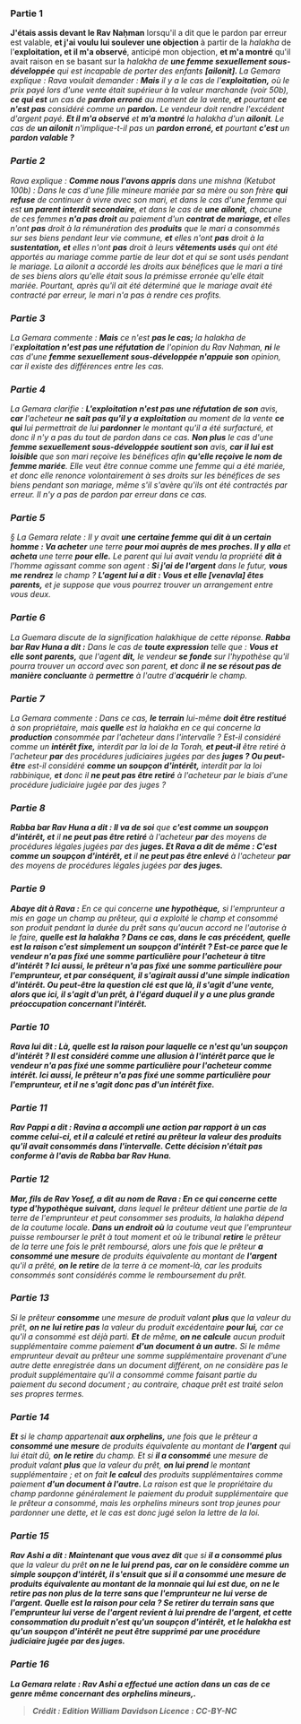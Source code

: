 
### Partie 1
<b>J'étais assis devant le Rav Naḥman</b> lorsqu'il a dit que le pardon par erreur est valable, <b>et j'ai voulu lui soulever une objection</b> à partir de la <i>halakha</i> de l'<b>exploitation, et il m'a observé</b>, anticipé mon objection, <b>et m'a montré</b> qu'il avait raison en se basant sur la <i>halakha</b> de <b>une femme sexuellement sous-développée</b> qui est incapable de porter des enfants <b>[<i>ailonit</i>]. </b> La Gemara explique : Rava voulait demander : <b>Mais</b> il y a le cas de l'<b>exploitation,</b> où le prix payé lors d'une vente était supérieur à la valeur marchande (voir 50b), <b>ce qui est</b> un cas de <b>pardon erroné</b> au moment de la vente, <b>et</b> pourtant <b>ce n'est pas</b> considéré comme un <b>pardon.</b> Le vendeur doit rendre l'excédent d'argent payé. <b>Et il m'a observé</b> et <b>m'a montré</b> la <i>halakha</b> d'un <b>ailonit</b>. Le cas de <b>un <i>ailonit</i></b> n'implique-t-il pas un <b>pardon erroné, et</b> pourtant <b>c'est</b> un <b>pardon valable ?</b>

### Partie 2
Rava explique : <b>Comme nous l'avons appris</b> dans une mishna (<i>Ketubot</i> 100b) : Dans le cas d'une fille mineure mariée par sa mère ou son frère <b>qui refuse</b> de continuer à vivre avec son mari, et dans le cas d'une femme qui est <b>un parent interdit secondaire</b>, et</b> dans le cas de <b>une <i>ailonit</i>,</b> chacune de ces femmes <b>n'a pas droit</b> au paiement d'un <b>contrat de mariage, et</b> elles n'ont <b>pas</b> droit à la rémunération des <b>produits</b> que le mari a consommés sur ses biens pendant leur vie commune, <b>et</b> elles n'ont <b>pas</b> droit à la <b>sustentation, et</b> elles n'ont <b>pas</b> droit à leurs <b>vêtements usés</b> qui ont été apportés au mariage comme partie de leur dot et qui se sont usés pendant le mariage. La <i>ailonit</i> a accordé les droits aux bénéfices que le mari a tiré de ses biens alors qu'elle était sous la prémisse erronée qu'elle était mariée. Pourtant, après qu'il ait été déterminé que le mariage avait été contracté par erreur, le mari n'a pas à rendre ces profits.

### Partie 3
La Gemara commente : <b>Mais</b> ce n'est <b>pas le cas;</b> la <i>halakha</i> de l'<b>exploitation n'est pas une réfutation de</b> l'opinion du Rav Naḥman, <b>ni</b> le cas d'une <b>femme sexuellement sous-développée n'appuie son</b> opinion, car il existe des différences entre les cas.

### Partie 4
La Gemara clarifie : <b>L'exploitation n'est pas une réfutation de son</b> avis, <b>car</b> l'acheteur <b>ne sait pas qu'il y a exploitation</b> au moment de la vente <b>ce qui</b> lui permettrait de lui <b>pardonner</b> le montant qu'il a été surfacturé, et donc il n'y a pas du tout de pardon dans ce cas. <b>Non plus</b> le cas d'une <b>femme sexuellement sous-développée soutient son</b> avis, <b>car il lui est loisible</b> que son mari reçoive les bénéfices afin <b>qu'elle reçoive le nom de femme mariée</b>. Elle veut être connue comme une femme qui a été mariée, et donc elle renonce volontairement à ses droits sur les bénéfices de ses biens pendant son mariage, même s'il s'avère qu'ils ont été contractés par erreur. Il n'y a pas de pardon par erreur dans ce cas.

### Partie 5
§ La Gemara relate : Il y avait <b>une certaine femme qui dit à un certain homme : Va acheter</b> une terre <b>pour moi auprès de mes proches. Il y alla</b> et <b>acheta</b> une terre <b>pour elle.</b> Le parent qui lui avait vendu la propriété <b>dit à</b> l'homme agissant comme son agent : <b>Si j'ai de l'argent</b> dans le futur, <b>vous me rendrez</b> le champ ? <b>L'agent lui a dit : Vous et elle [<i>venavla</i>] êtes parents,</b> et je suppose que vous pourrez trouver un arrangement entre vous deux.

### Partie 6
La Guemara discute de la signification halakhique de cette réponse. <b>Rabba bar Rav Huna a dit :</b> Dans le cas de <b>toute expression</b> telle que : <b>Vous et elle sont parents,</b> que l'agent <b>dit,</b> le vendeur <b>se fonde</b> sur l'hypothèse qu'il pourra trouver un accord avec son parent, <b>et</b> donc <b>il ne se résout pas de manière concluante</b> à <b>permettre</b> à l'autre d'<b>acquérir</b> le champ.

### Partie 7
La Gemara commente : Dans ce cas, <b>le terrain</b> lui-même <b>doit être restitué</b> à son propriétaire, mais <b>quelle</b> est la <i>halakha</i> en ce qui concerne la <b>production</b> consommée par l'acheteur dans l'intervalle ? Est-il considéré comme un <b>intérêt fixe,</b> interdit par la loi de la Torah, <b>et peut-il</b> être retiré</b> à l'acheteur <b>par</b> des procédures judiciaires jugées par des <b>juges ? Ou peut-être</b> est-il considéré <b>comme un soupçon d'intérêt,</b> interdit par la loi rabbinique, <b>et</b> donc il <b>ne peut pas être retiré</b> à l'acheteur par le biais d'une procédure judiciaire jugée par des juges ?

### Partie 8
<b>Rabba bar Rav Huna a dit : Il va de soi</b> que <b>c'est comme un soupçon d'intérêt, et</b> il <b>ne peut pas être retiré</b> à l'acheteur <b>par</b> des moyens de procédures légales jugées par des <b>juges. Et Rava a dit de même : C'est comme un soupçon d'intérêt, et</b> il <b>ne peut pas être enlevé</b> à l'acheteur <b>par</b> des moyens de procédures légales jugées par <b>des juges.</b>

### Partie 9
<b>Abaye dit à Rava :</b> En ce qui concerne <b>une hypothèque,</b> si l'emprunteur a mis en gage un champ au prêteur, qui a exploité le champ et consommé son produit pendant la durée du prêt sans qu'aucun accord ne l'autorise à le faire, <b>quelle est la <i>halakha</i> ? <b>Dans ce cas,</b> dans le cas précédent, <b>quelle est la raison</b> c'est simplement un soupçon d'intérêt ? Est-ce <b>parce que</b> le vendeur <b>n'a pas fixé</b> une somme particulière <b>pour</b> l'acheteur à titre d'intérêt ? <b>Ici aussi,</b> le prêteur <b>n'a pas fixé</b> une somme particulière <b>pour</b> l'emprunteur, et par conséquent, il s'agirait aussi d'une simple indication d'intérêt. <b>Ou peut-être</b> la question clé est que <b>là,</b> il s'agit d'une <b>vente,</b> alors que <b>ici,</b> il s'agit d'un <b>prêt,</b> à l'égard duquel il y a une plus grande préoccupation concernant l'intérêt.

### Partie 10
Rava <b>lui dit : Là, quelle est la raison pour laquelle</b> ce n'est qu'un soupçon d'intérêt ? Il est considéré comme une allusion à l'intérêt <b>parce que</b> le vendeur <b>n'a pas fixé</b> une somme particulière <b>pour</b> l'acheteur comme intérêt. <b>Ici aussi,</b> le prêteur <b>n'a pas fixé</b> une somme particulière <b>pour</b> l'emprunteur, et il ne s'agit donc pas d'un intérêt fixe.

### Partie 11
<b>Rav Pappi a dit : Ravina a accompli une action</b> par rapport à un cas comme celui-ci, <b>et il a calculé et retiré</b> au prêteur la valeur des <b>produits</b> qu'il avait consommés dans l'intervalle. Cette décision <b>n'était pas conforme</b> à l'avis de <b>Rabba bar Rav Huna.</b>

### Partie 12
<b>Mar, fils de Rav Yosef, a dit au nom de Rava :</b> En ce qui concerne <b>cette</b> type d'hypothèque suivant,</b> dans lequel le prêteur détient une partie de la terre de l'emprunteur et peut consommer ses produits, la <i>halakha</i> dépend de la coutume locale. <b>Dans un endroit où</b> la coutume veut que l'emprunteur puisse rembourser le prêt à tout moment et où le tribunal <b>retire</b> le prêteur de la terre une fois le prêt remboursé, alors une fois que le prêteur <b>a consommé une mesure</b> de produits équivalente au montant de <b>l'argent</b> qu'il a prêté, <b>on le retire</b> de la terre à ce moment-là, car les produits consommés sont considérés comme le remboursement du prêt.

### Partie 13
Si le prêteur <b>consomme</b> une mesure de produit valant <b>plus</b> que la valeur du prêt, <b>on ne lui retire pas</b> la valeur du produit excédentaire <b>pour lui,</b> car ce qu'il a consommé est déjà parti. <b>Et</b> de même, <b>on ne calcule</b> aucun produit supplémentaire comme paiement <b>d'un document à un autre.</b> Si le même emprunteur devait au prêteur une somme supplémentaire provenant d'une autre dette enregistrée dans un document différent, on ne considère pas le produit supplémentaire qu'il a consommé comme faisant partie du paiement du second document ; au contraire, chaque prêt est traité selon ses propres termes.

### Partie 14
<b>Et</b> si le champ appartenait <b>aux orphelins,</b> une fois que le prêteur a <b>consommé une mesure</b> de produits équivalente au montant de <b>l'argent</b> qui lui était dû, <b>on le retire</b> du champ. Et si <b>il a consommé</b> une mesure de produit valant <b>plus</b> que la valeur du prêt, <b>on lui prend</b> le montant supplémentaire ; et on</b> fait <b>le calcul</b> des produits supplémentaires comme paiement <b>d'un document à l'autre. </b> La raison est que le propriétaire du champ pardonne généralement le paiement du produit supplémentaire que le prêteur a consommé, mais les orphelins mineurs sont trop jeunes pour pardonner une dette, et le cas est donc jugé selon la lettre de la loi.

### Partie 15
<b>Rav Ashi a dit : Maintenant que vous avez dit</b> que si <b>il a consommé plus</b> que la valeur du prêt <b>on ne le lui <b>prend pas</b>, car on le considère comme un simple soupçon d'intérêt, il s'ensuit que si <b>il a consommé une mesure</b> de produits équivalente au montant de la <b>monnaie</b> qui lui est due, <b>on ne le retire pas non plus</b> de la terre <b>sans</b> que l'emprunteur ne lui verse <b>de l'argent. Quelle est la raison</b> pour cela ? <b>Se retirer</b> du terrain <b>sans que l'emprunteur lui verse <b>de l'argent revient à lui prendre</b> de l'argent,</b> et <b>cette</b> consommation du produit <b>n'est</b> qu'un <b>soupçon d'intérêt,</b> et le <i>halakha</i> est qu'un <b>soupçon d'intérêt ne peut être supprimé par</b> une procédure judiciaire jugée par des <b>juges.</b>

### Partie 16
La Gemara relate : <b>Rav Ashi a effectué une action</b> dans un cas de ce genre même <b>concernant des orphelins mineurs,</b>.

>Crédit : Edition William Davidson
>Licence : CC-BY-NC